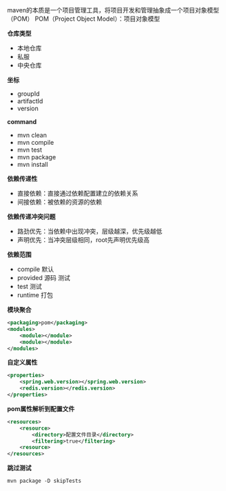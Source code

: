 maven的本质是一个项目管理工具，将项目开发和管理抽象成一个项目对象模型（POM）
POM（Project Object Model）：项目对象模型

**仓库类型**
- 本地仓库
- 私服
- 中央仓库

**坐标**
- groupId
- artifactId
- version

**command**
- mvn clean
- mvn compile
- mvn test
- mvn package
- mvn install

**依赖传递性**
- 直接依赖：直接通过依赖配置建立的依赖关系
- 间接依赖：被依赖的资源的依赖

**依赖传递冲突问题**
- 路劲优先：当依赖中出现冲突，层级越深，优先级越低
- 声明优先：当冲突层级相同，root先声明优先级高

**依赖范围**
- compile 默认
- provided 源码 测试
- test 测试
- runtime 打包

**模块聚合**
```xml
<packaging>pom</packaging>
<modules>
    <module></module>
    <module></module>
</modules>
```

**自定义属性**
```xml
<properties>
    <spring.web.version></spring.web.version>
    <redis.version></redis.version>
</properties>
```

**pom属性解析到配置文件**
```xml
<resources>
    <resource>
        <directory>配置文件目录</directory>
        <filtering>true</filtering>
    <resource>
</resources>
```

**跳过测试**
```text
mvn package -D skipTests
```